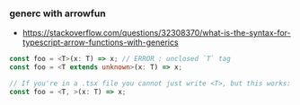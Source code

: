 
### generc with arrowfun

- https://stackoverflow.com/questions/32308370/what-is-the-syntax-for-typescript-arrow-functions-with-generics

~~~ ts
const foo = <T>(x: T) => x; // ERROR : unclosed `T` tag
const foo = <T extends unknown>(x: T) => x;

// If you're in a .tsx file you cannot just write <T>, but this works:
const foo = <T, >(x: T) => x;
~~~
